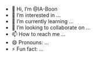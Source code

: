 - 👋 Hi, I’m @IA-Boon
- 👀 I’m interested in ...
- 🌱 I’m currently learning ...
- 💞️ I’m looking to collaborate on ...
- 📫 How to reach me ...
- 😄 Pronouns: ...
- ⚡ Fun fact: ...

<!---
IA-Boon/IA-Boon is a ✨ special ✨ repository because its `README.md` (this file) appears on your GitHub profile.
You can click the Preview link to take a look at your changes.
--->
